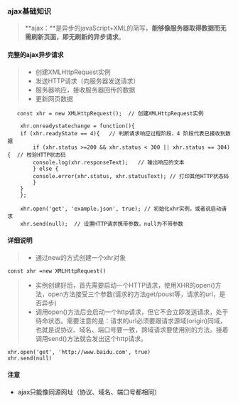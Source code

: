 ### ajax基础知识
> **ajax：**是异步的javaScript+XML的简写，**能够像服务器取得数据而无需刷新页面，即无刷新的异步请求**。

#### 完整的ajax异步请求
> + 创建XMLHttpRequest实例
> + 发送HTTP请求（向服务器发送请求） 
> + 服务器响应，接收服务器回传的数据
> + 更新网页数据


```
   const xhr = new XMLHttpRequest();  // 创建XMLHttpRequest实例

    xhr.onreadystatechange = function(){
    if (xhr.readyState == 4){   // 判断请求响应过程阶段，4 阶段代表已接收到数据
        if (xhr.status >=200 && xhr.status < 300 || xhr.status == 304) {  // 校验HTTP状态码
        console.log(xhr.responseText);   // 输出响应的文本
        } else {
        console.error(xhr.status, xhr.statusText); // 打印其他HTTP状态码
        }
    }
    };

    xhr.open('get', 'example.json', true); // 初始化xhr实例，或者说启动请求
    xhr.send(null);  // 设置HTTP请求携带参数，null为不带参数     
```
#### 详细说明
> + 通过new的方式创建一个xhr对象
```
const xhr =new XMLHttpRequest()
```
> + 实例创建好后，首先需要启动一个HTTP请求，使用XHR的open()方法，open方法接受三个参数(请求的方法get/poust等，请求的url，是否异步)
> + 调用open()方法后会启动一个http请求，但它不会立即发送请求，处于待命状态。需要注意的是：请求的url必须要跟请求源域(origin)同域，也就是说协议、域名、端口号要一致，跨域请求要使用别的方法。接着调用send()方法就会发出这个http请求。

```
xhr.open('get', 'http://www.baidu.com', true)
xhr.send(null)
```
#### 注意
+ ajax只能像同源网址（协议、域名、端口号都相同）